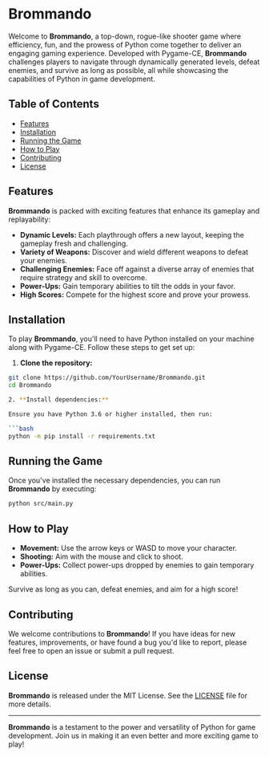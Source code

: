 # Brommando

Welcome to **Brommando**, a top-down, rogue-like shooter game where efficiency, fun, and the prowess of Python come together to deliver an engaging gaming experience. Developed with Pygame-CE, **Brommando** challenges players to navigate through dynamically generated levels, defeat enemies, and survive as long as possible, all while showcasing the capabilities of Python in game development.

## Table of Contents

- [Features](#features)
- [Installation](#installation)
- [Running the Game](#running-the-game)
- [How to Play](#how-to-play)
- [Contributing](#contributing)
- [License](#license)

## Features

**Brommando** is packed with exciting features that enhance its gameplay and replayability:

- **Dynamic Levels:** Each playthrough offers a new layout, keeping the gameplay fresh and challenging.
- **Variety of Weapons:** Discover and wield different weapons to defeat your enemies.
- **Challenging Enemies:** Face off against a diverse array of enemies that require strategy and skill to overcome.
- **Power-Ups:** Gain temporary abilities to tilt the odds in your favor.
- **High Scores:** Compete for the highest score and prove your prowess.

## Installation

To play **Brommando**, you'll need to have Python installed on your machine along with Pygame-CE. Follow these steps to get set up:

1. **Clone the repository:**

```bash
git clone https://github.com/YourUsername/Brommando.git
cd Brommando

2. **Install dependencies:**

Ensure you have Python 3.6 or higher installed, then run:

```bash
python -m pip install -r requirements.txt
```

## Running the Game

Once you've installed the necessary dependencies, you can run **Brommando** by executing:

```bash
python src/main.py
```

## How to Play

- **Movement:** Use the arrow keys or WASD to move your character.
- **Shooting:** Aim with the mouse and click to shoot.
- **Power-Ups:** Collect power-ups dropped by enemies to gain temporary abilities.

Survive as long as you can, defeat enemies, and aim for a high score!

## Contributing

We welcome contributions to **Brommando**! If you have ideas for new features, improvements, or have found a bug you'd like to report, please feel free to open an issue or submit a pull request.

## License

**Brommando** is released under the MIT License. See the [LICENSE](LICENSE) file for more details.

---

**Brommando** is a testament to the power and versatility of Python for game development. Join us in making it an even better and more exciting game to play!
```

